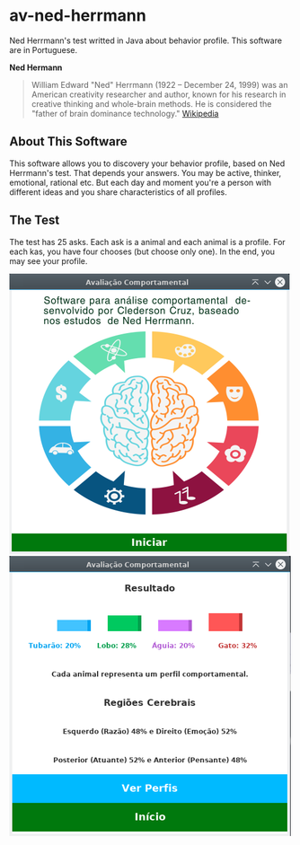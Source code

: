 # av-ned-herrmann
Ned Herrmann's test writted in Java about behavior profile. This software are in Portuguese.

**Ned Hermann**
> William Edward "Ned" Herrmann (1922 – December 24, 1999) was an American creativity researcher and author, known for his research in creative thinking and whole-brain methods. He is considered the "father of brain dominance technology." [Wikipedia](https://en.wikipedia.org/wiki/Ned_Herrmann)

## About This Software
This software allows you to discovery your behavior profile, based on Ned Herrmann's test. That depends your answers. You may be active, thinker, emotional, rational etc. But each day and moment you're a person with different ideas and you share characteristics of all profiles.

## The Test
The test has 25 asks. Each ask is a animal and each animal is a profile. For each kas, you have four chooses (but choose only one).
In the end, you may see your profile.

![alt text](https://raw.githubusercontent.com/Cledersonbc/av-ned-herrmann/master/github-imgs/gh_av-app.png "App")
![alt text](https://raw.githubusercontent.com/Cledersonbc/av-ned-herrmann/master/github-imgs/gh_av-test.png "Teste")
